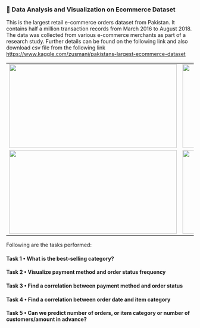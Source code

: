 ### :palm_tree: Data Analysis and Visualization on Ecommerce Dataset
This is the largest retail e-commerce orders dataset from Pakistan. It contains half a million transaction records from March 2016 to August 2018. The data was collected from various e-commerce merchants as part of a research study. Further details can be found on the following link and also download csv file from the following link
https://www.kaggle.com/zusmani/pakistans-largest-ecommerce-dataset

<table style="width:100%">
  <tr>
    <td><img src="https://i.imgur.com/G67RxAf.png" width="450px" height=225px/></td>
    <td><img src="https://i.imgur.com/XHC20H8.png" width="450px" height=225px/></td>
  </tr>
  <tr>
    <td><img src="https://i.imgur.com/dbdX6qJ.png" width="450px" height=225px/></td>
    <td><img src="https://i.imgur.com/C0yOsUL.png" width="450px" height=225px/></td>
  </tr>
</table>

Following are the tasks performed:

#### Task 1 • What is the best-selling category?
#### Task 2 • Visualize payment method and order status frequency
#### Task 3 • Find a correlation between payment method and order status
#### Task 4 • Find a correlation between order date and item category
#### Task 5 • Can we predict number of orders, or item category or number of customers/amount in advance?
